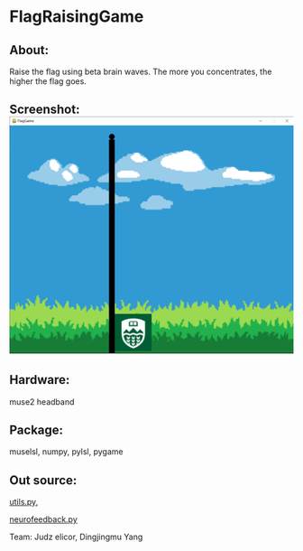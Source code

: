 # FlagRaisingGame

## About: 
Raise the flag using beta brain waves. The more you concentrates, the higher the flag goes.

## Screenshot: ![](https://github.com/StevenYang23/FlagRaisingGame/blob/main/screenshot.png)

## Hardware: 
muse2 headband

## Package: 
muselsl, numpy, pylsl, pygame

## Out source:
[utils.py](https://github.com/alexandrebarachant/muse-lsl/blob/master/examples/utils.py),

[neurofeedback.py](https://github.com/alexandrebarachant/muse-lsl/blob/master/examples/neurofeedback.py)

Team: Judz elicor, Dingjingmu Yang
